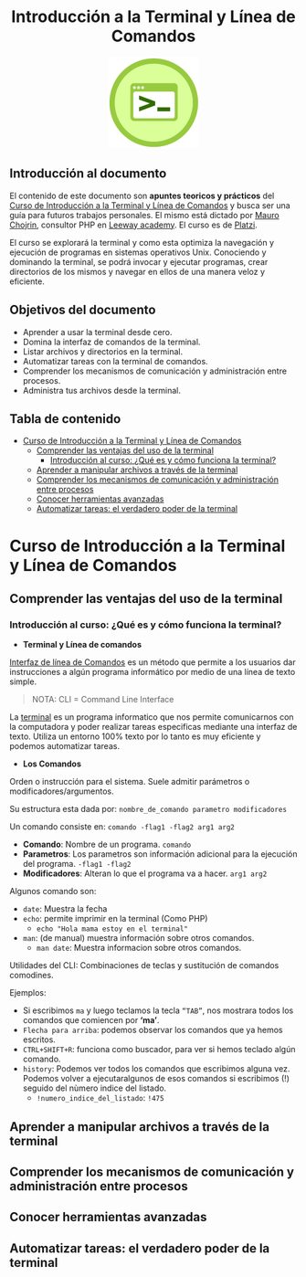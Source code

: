 
<div align="center">
    <h1>Introducción a la Terminal y Línea de Comandos</h1>
    <img src="readme_img/terminal.png" width="">
</div>

## Introducción al documento

El contenido de este documento son **apuntes teoricos y prácticos** del [Curso de Introducción a la Terminal y Línea de Comandos](https://platzi.com/cursos/terminal/) y busca ser una guía para futuros trabajos personales. El mismo está dictado por [Mauro Chojrin](https://twitter.com/mchojrin), consultor PHP en [Leeway academy](https://academy.leewayweb.com/). El curso es de [Platzi](https://platzi.com).

El curso se explorará la terminal y como esta optimiza la navegación y ejecución de programas en sistemas operativos Unix. Conociendo y dominando la terminal, se podrá invocar y ejecutar programas, crear directorios de los mismos y navegar en ellos de una manera veloz y eficiente.

## Objetivos del documento

- Aprender a usar la terminal desde cero.
- Domina la interfaz de comandos de la terminal.
- Listar archivos y directorios en la terminal.
- Automatizar tareas con la terminal de comandos.
- Comprender los mecanismos de comunicación y administración entre procesos.
- Administra tus archivos desde la terminal.

## Tabla de contenido

- [Curso de Introducción a la Terminal y Línea de Comandos](#curso-de-introducción-a-la-terminal-y-línea-de-comandos)
  - [Comprender las ventajas del uso de la terminal](#comprender-las-ventajas-del-uso-de-la-terminal)
    - [Introducción al curso: ¿Qué es y cómo funciona la terminal?](#introducción-al-curso-qué-es-y-cómo-funciona-la-terminal)
  - [Aprender a manipular archivos a través de la terminal](#aprender-a-manipular-archivos-a-través-de-la-terminal)
  - [Comprender los mecanismos de comunicación y administración entre procesos](#comprender-los-mecanismos-de-comunicación-y-administración-entre-procesos)
  - [Conocer herramientas avanzadas](#conocer-herramientas-avanzadas)
  - [Automatizar tareas: el verdadero poder de la terminal](#automatizar-tareas-el-verdadero-poder-de-la-terminal)

# Curso de Introducción a la Terminal y Línea de Comandos

## Comprender las ventajas del uso de la terminal

### Introducción al curso: ¿Qué es y cómo funciona la terminal?

- **Terminal y Línea de comandos**

[Interfaz de línea de Comandos](https://es.wikipedia.org/wiki/Interfaz_de_l%C3%ADnea_de_comandos) es un método que permite a los usuarios dar instrucciones a algún programa informático por medio de una línea de texto simple.

> NOTA: CLI = Command Line Interface

La [terminal](https://es.wikipedia.org/wiki/Emulador_de_terminal) es un programa informatico que nos permite comunicarnos con la computadora y poder realizar tareas especificas mediante una interfaz de texto. Utiliza un entorno 100% texto por lo tanto es muy eficiente y podemos automatizar tareas.

- **Los Comandos**

Orden o instrucción para el sistema. Suele admitir parámetros o modificadores/argumentos.

Su estructura esta dada por: `nombre_de_comando parametro modificadores`

Un comando consiste en: `comando -flag1 -flag2 arg1 arg2`

- **Comando**: Nombre de un programa. `comando`
- **Parametros**: Los parametros son información adicional para la ejecución del programa. `-flag1 -flag2`
- **Modificadores**: Alteran lo que el programa va a hacer. `arg1 arg2`

Algunos comando son:

- `date`: Muestra la fecha
- `echo`: permite imprimir en la terminal (Como PHP)
  - `echo "Hola mama estoy en el terminal"`
- `man`: (de manual) muestra información sobre otros comandos.
  - `man date`: Muestra informacion sobre otros comandos.

Utilidades del CLI: Combinaciones de teclas y sustitución de comandos comodines.

Ejemplos:

- Si escribimos `ma` y luego teclamos la tecla `“TAB”`, nos mostrara todos los comandos que comiencen por **‘ma’**.
- `Flecha para arriba`: podemos observar los comandos que ya hemos escritos.
- `CTRL+SHIFT+R`: funciona como buscador, para ver si hemos teclado algún comando.
- `history`: Podemos ver todos los comandos que escribimos alguna vez. Podemos volver a ejecutaralgunos de esos comandos si escribimos (!) seguido del nùmero indice del listado.
  - `!numero_indice_del_listado`: `!475`

## Aprender a manipular archivos a través de la terminal

## Comprender los mecanismos de comunicación y administración entre procesos

## Conocer herramientas avanzadas

## Automatizar tareas: el verdadero poder de la terminal
